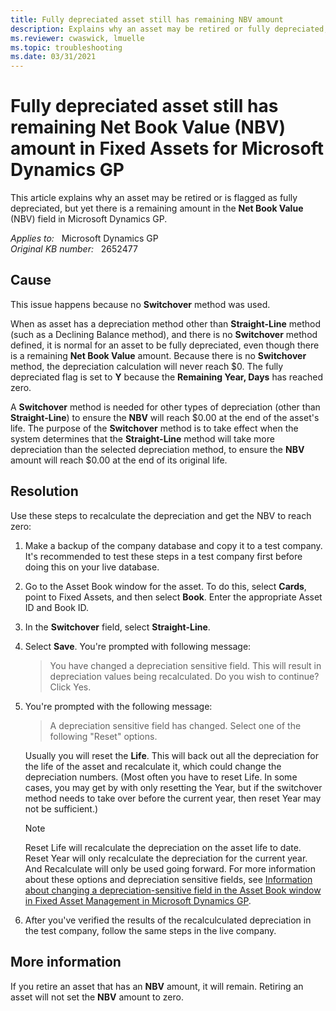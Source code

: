 ```yaml
---
title: Fully depreciated asset still has remaining NBV amount
description: Explains why an asset may be retired or fully depreciated, but yet there is a remaining amount for the Net Book Value amount in Fixed Assets using Microsoft Dynamics GP.
ms.reviewer: cwaswick, lmuelle
ms.topic: troubleshooting
ms.date: 03/31/2021
---
```

# Fully depreciated asset still has remaining Net Book Value (NBV) amount in Fixed Assets for Microsoft Dynamics GP

This article explains why an asset may be retired or is flagged as fully depreciated, but yet there is a remaining amount in the **Net Book Value** (NBV) field in Microsoft Dynamics GP.

_Applies to:_ &nbsp; Microsoft Dynamics GP  
_Original KB number:_ &nbsp; 2652477

## Cause

This issue happens because no **Switchover** method was used.

When as asset has a depreciation method other than **Straight-Line** method (such as a Declining Balance method), and there is no **Switchover** method defined, it is normal for an asset to be fully depreciated, even though there is a remaining **Net Book Value** amount. Because there is no **Switchover** method, the depreciation calculation will never reach $0. The fully depreciated flag is set to **Y** because the **Remaining Year, Days** has reached zero.

A **Switchover** method is needed for other types of depreciation (other than **Straight-Line**) to ensure the **NBV** will reach $0.00 at the end of the asset's life. The purpose of the **Switchover** method is to take effect when the system determines that the **Straight-Line** method will take more depreciation than the selected depreciation method, to ensure the **NBV** amount will reach $0.00 at the end of its original life.

## Resolution

Use these steps to recalculate the depreciation and get the NBV to reach zero:

1. Make a backup of the company database and copy it to a test company. It's recommended to test these steps in a test company first before doing this on your live database.
2. Go to the Asset Book window for the asset. To do this, select **Cards**, point to Fixed Assets, and then select **Book**. Enter the appropriate Asset ID and Book ID.
3. In the **Switchover** field, select **Straight-Line**.
4. Select **Save**. You're prompted with following message:

    > You have changed a depreciation sensitive field. This will result in depreciation values being recalculated. Do you wish to continue?
    Click Yes.

5. You're prompted with the following message:

   > A depreciation sensitive field has changed. Select one of the following "Reset" options.

   Usually you will reset the **Life**. This will back out all the depreciation for the life of the asset and recalculate it, which could change the depreciation numbers. (Most often you have to reset Life. In some cases, you may get by with only resetting the Year, but if the switchover method needs to take over before the current year, then reset Year may not be sufficient.)

    > [!NOTE]
    > Reset Life will recalculate the depreciation on the asset life to date. Reset Year will only recalculate the depreciation for the current year. And Recalculate will only be used going forward. For more information about these options and depreciation sensitive fields, see [Information about changing a depreciation-sensitive field in the Asset Book window in Fixed Asset Management in Microsoft Dynamics GP](https://support.microsoft.com/topic/information-about-changing-a-depreciation-sensitive-field-in-the-asset-book-window-in-fixed-asset-management-in-microsoft-dynamics-gp-02ba9e2a-23b3-b71a-c44b-92fb7d313701).

6. After you've verified the results of the recalculculated depreciation in the test company, follow the same steps in the live company.

## More information

If you retire an asset that has an **NBV** amount, it will remain. Retiring an asset will not set the **NBV** amount to zero.
